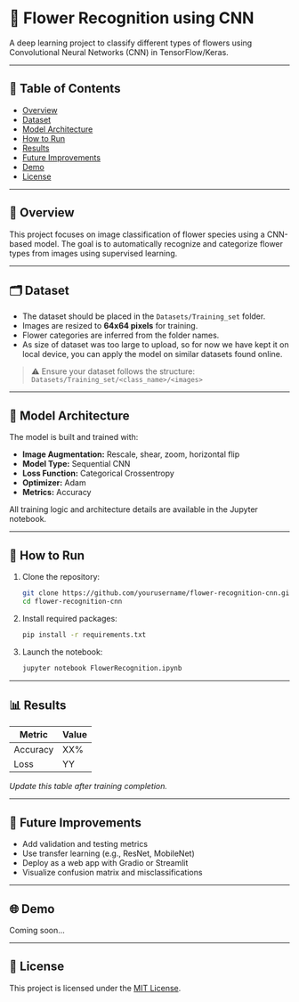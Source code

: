 # 🌸 Flower Recognition using CNN

A deep learning project to classify different types of flowers using Convolutional Neural Networks (CNN) in TensorFlow/Keras.

---

## 📌 Table of Contents
- [Overview](#overview)
- [Dataset](#dataset)
- [Model Architecture](#model-architecture)
- [How to Run](#how-to-run)
- [Results](#results)
- [Future Improvements](#future-improvements)
- [Demo](#demo)
- [License](#license)

---

## 📖 Overview

This project focuses on image classification of flower species using a CNN-based model. The goal is to automatically recognize and categorize flower types from images using supervised learning.

---

## 🗂 Dataset

- The dataset should be placed in the `Datasets/Training_set` folder.
- Images are resized to **64x64 pixels** for training.
- Flower categories are inferred from the folder names.
- As size of dataset was too large to upload, so for now we have kept it on local device, you can apply the model on similar datasets found online.

> ⚠️ Ensure your dataset follows the structure: `Datasets/Training_set/<class_name>/<images>`

---

## 🧠 Model Architecture

The model is built and trained with:
- **Image Augmentation:** Rescale, shear, zoom, horizontal flip
- **Model Type:** Sequential CNN
- **Loss Function:** Categorical Crossentropy
- **Optimizer:** Adam
- **Metrics:** Accuracy

All training logic and architecture details are available in the Jupyter notebook.

---

## 🚀 How to Run

1. Clone the repository:
   ```bash
   git clone https://github.com/yourusername/flower-recognition-cnn.git
   cd flower-recognition-cnn
   ```

2. Install required packages:
   ```bash
   pip install -r requirements.txt
   ```

3. Launch the notebook:
   ```bash
   jupyter notebook FlowerRecognition.ipynb
   ```

---

## 📊 Results

| Metric     | Value |
|------------|-------|
| Accuracy   | XX%   |
| Loss       | YY    |

_Update this table after training completion._

---

## 🔭 Future Improvements

- Add validation and testing metrics
- Use transfer learning (e.g., ResNet, MobileNet)
- Deploy as a web app with Gradio or Streamlit
- Visualize confusion matrix and misclassifications

---

## 🌐 Demo

Coming soon...

---

## 🪪 License

This project is licensed under the [MIT License](LICENSE).
